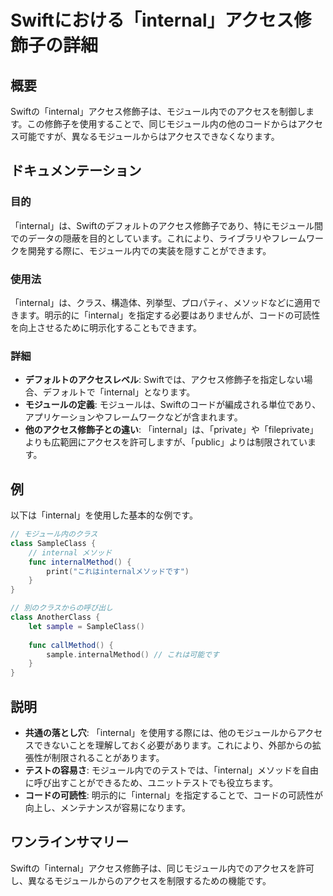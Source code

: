 <!--
Meta Description: # Swiftにおける「internal」アクセス修飾子の詳細 ## 概要 Swiftの「internal」アクセス修飾子は、モジュール内でのアクセスを制御します。この修飾子を使用することで、同じモジュール内の他のコードからはアクセス可能ですが、異なるモジュールからはアクセスできなくなります。 ##...
Meta Keywords: internal, swiftの, アクセス修飾子は, これにより, 明示的に
-->

# Swiftにおける「internal」アクセス修飾子の詳細

## 概要
Swiftの「internal」アクセス修飾子は、モジュール内でのアクセスを制御します。この修飾子を使用することで、同じモジュール内の他のコードからはアクセス可能ですが、異なるモジュールからはアクセスできなくなります。

## ドキュメンテーション
### 目的
「internal」は、Swiftのデフォルトのアクセス修飾子であり、特にモジュール間でのデータの隠蔽を目的としています。これにより、ライブラリやフレームワークを開発する際に、モジュール内での実装を隠すことができます。

### 使用法
「internal」は、クラス、構造体、列挙型、プロパティ、メソッドなどに適用できます。明示的に「internal」を指定する必要はありませんが、コードの可読性を向上させるために明示化することもできます。

### 詳細
- **デフォルトのアクセスレベル**: Swiftでは、アクセス修飾子を指定しない場合、デフォルトで「internal」となります。
- **モジュールの定義**: モジュールは、Swiftのコードが編成される単位であり、アプリケーションやフレームワークなどが含まれます。
- **他のアクセス修飾子との違い**: 「internal」は、「private」や「fileprivate」よりも広範囲にアクセスを許可しますが、「public」よりは制限されています。

## 例
以下は「internal」を使用した基本的な例です。

```swift
// モジュール内のクラス
class SampleClass {
    // internal メソッド
    func internalMethod() {
        print("これはinternalメソッドです")
    }
}

// 別のクラスからの呼び出し
class AnotherClass {
    let sample = SampleClass()
    
    func callMethod() {
        sample.internalMethod() // これは可能です
    }
}
```

## 説明
- **共通の落とし穴**: 「internal」を使用する際には、他のモジュールからアクセスできないことを理解しておく必要があります。これにより、外部からの拡張性が制限されることがあります。
- **テストの容易さ**: モジュール内でのテストでは、「internal」メソッドを自由に呼び出すことができるため、ユニットテストでも役立ちます。
- **コードの可読性**: 明示的に「internal」を指定することで、コードの可読性が向上し、メンテナンスが容易になります。

## ワンラインサマリー
Swiftの「internal」アクセス修飾子は、同じモジュール内でのアクセスを許可し、異なるモジュールからのアクセスを制限するための機能です。